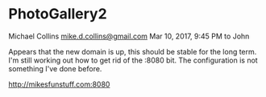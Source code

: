 ﻿# PhotoGallery2


Michael Collins <mike.d.collins@gmail.com>
Mar 10, 2017, 9:45 PM
to John

Appears that the new domain is up, this should be stable for the long term.  I'm still
working out how to get rid of the :8080 bit.  The configuration is not something I've
done before.

http://mikesfunstuff.com:8080
